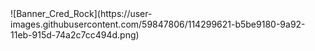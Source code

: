 <div style="display: flex; align-items: center; justify-content: center;">
![Banner_Cred_Rock](https://user-images.githubusercontent.com/59847806/114299621-b5be9180-9a92-11eb-915d-74a2c7cc494d.png)
</div>

